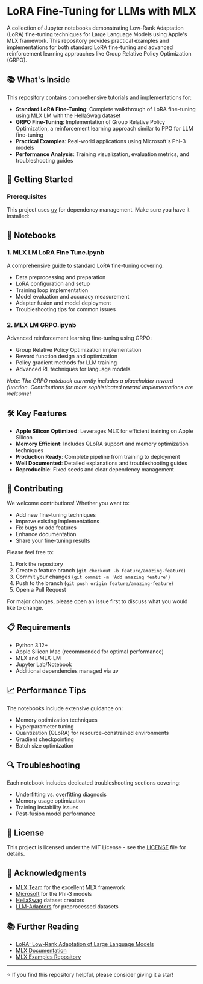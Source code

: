 # LoRA Fine-Tuning for LLMs with MLX

A collection of Jupyter notebooks demonstrating Low-Rank Adaptation (LoRA) fine-tuning techniques for Large Language Models using Apple's MLX framework. This repository provides practical examples and implementations for both standard LoRA fine-tuning and advanced reinforcement learning approaches like Group Relative Policy Optimization (GRPO).

## 📚 What's Inside

This repository contains comprehensive tutorials and implementations for:

- **Standard LoRA Fine-Tuning**: Complete walkthrough of LoRA fine-tuning using MLX LM with the HellaSwag dataset
- **GRPO Fine-Tuning**: Implementation of Group Relative Policy Optimization, a reinforcement learning approach similar to PPO for LLM fine-tuning
- **Practical Examples**: Real-world applications using Microsoft's Phi-3 models
- **Performance Analysis**: Training visualization, evaluation metrics, and troubleshooting guides

## 🚀 Getting Started

### Prerequisites

This project uses [uv](https://github.com/astral-sh/uv) for dependency management. Make sure you have it installed:

## 📓 Notebooks

### 1. MLX LM LoRA Fine Tune.ipynb
A comprehensive guide to standard LoRA fine-tuning covering:
- Data preprocessing and preparation
- LoRA configuration and setup
- Training loop implementation
- Model evaluation and accuracy measurement
- Adapter fusion and model deployment
- Troubleshooting tips for common issues

### 2. MLX LM GRPO.ipynb
Advanced reinforcement learning fine-tuning using GRPO:
- Group Relative Policy Optimization implementation
- Reward function design and optimization
- Policy gradient methods for LLM training
- Advanced RL techniques for language models

*Note: The GRPO notebook currently includes a placeholder reward function. Contributions for more sophisticated reward implementations are welcome!*

## 🛠️ Key Features

- **Apple Silicon Optimized**: Leverages MLX for efficient training on Apple Silicon
- **Memory Efficient**: Includes QLoRA support and memory optimization techniques
- **Production Ready**: Complete pipeline from training to deployment
- **Well Documented**: Detailed explanations and troubleshooting guides
- **Reproducible**: Fixed seeds and clear dependency management

## 🤝 Contributing

We welcome contributions! Whether you want to:
- Add new fine-tuning techniques
- Improve existing implementations
- Fix bugs or add features
- Enhance documentation
- Share your fine-tuning results

Please feel free to:
1. Fork the repository
2. Create a feature branch (`git checkout -b feature/amazing-feature`)
3. Commit your changes (`git commit -m 'Add amazing feature'`)
4. Push to the branch (`git push origin feature/amazing-feature`)
5. Open a Pull Request

For major changes, please open an issue first to discuss what you would like to change.

## 📋 Requirements

- Python 3.12+
- Apple Silicon Mac (recommended for optimal performance)
- MLX and MLX-LM
- Jupyter Lab/Notebook
- Additional dependencies managed via uv

## 📈 Performance Tips

The notebooks include extensive guidance on:
- Memory optimization techniques
- Hyperparameter tuning
- Quantization (QLoRA) for resource-constrained environments
- Gradient checkpointing
- Batch size optimization

## 🔍 Troubleshooting

Each notebook includes dedicated troubleshooting sections covering:
- Underfitting vs. overfitting diagnosis
- Memory usage optimization
- Training instability issues
- Post-fusion model performance

## 📄 License

This project is licensed under the MIT License - see the [LICENSE](LICENSE) file for details.

## 🙏 Acknowledgments

- [MLX Team](https://github.com/ml-explore/mlx) for the excellent MLX framework
- [Microsoft](https://huggingface.co/microsoft/Phi-3-mini-4k-instruct) for the Phi-3 models
- [HellaSwag](https://rowanzellers.com/hellaswag/) dataset creators
- [LLM-Adapters](https://github.com/AGI-Edgerunners/LLM-Adapters) for preprocessed datasets

## 📚 Further Reading

- [LoRA: Low-Rank Adaptation of Large Language Models](https://arxiv.org/abs/2106.09685)
- [MLX Documentation](https://ml-explore.github.io/mlx/)
- [MLX Examples Repository](https://github.com/ml-explore/mlx-examples)

---

⭐ If you find this repository helpful, please consider giving it a star!
